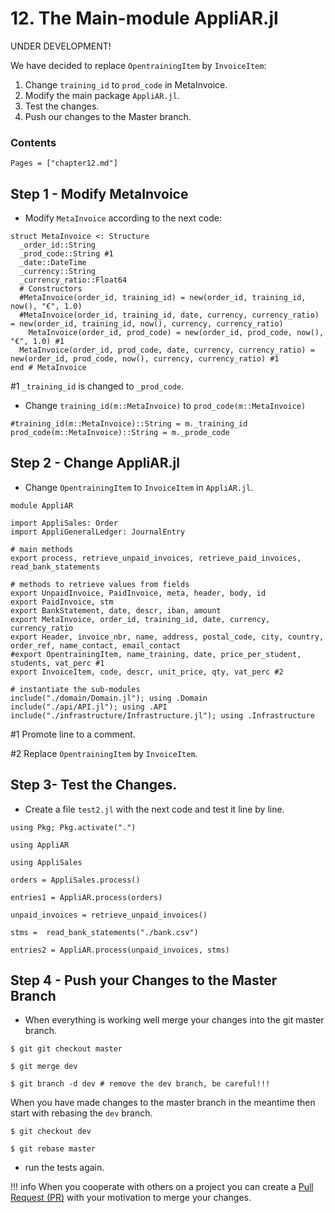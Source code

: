 # 12. The Main-module AppliAR.jl

UNDER DEVELOPMENT!

We have decided to replace `OpentrainingItem` by `InvoiceItem`:

1. Change `training_id` to `prod_code` in MetaInvoice.
2. Modify the main package `AppliAR.jl`.
3. Test the changes.
4. Push our changes to the Master branch.

### Contents

```@contents
Pages = ["chapter12.md"]
```


## Step 1 - Modify MetaInvoice

- Modify `MetaInvoice` according to the next code:

```
struct MetaInvoice <: Structure
  _order_id::String
  _prod_code::String #1
  _date::DateTime
  _currency::String
  _currency_ratio::Float64
  # Constructors
  #MetaInvoice(order_id, training_id) = new(order_id, training_id, now(), "€", 1.0)
  #MetaInvoice(order_id, training_id, date, currency, currency_ratio) = new(order_id, training_id, now(), currency, currency_ratio)
	MetaInvoice(order_id, prod_code) = new(order_id, prod_code, now(), "€", 1.0) #1
  MetaInvoice(order_id, prod_code, date, currency, currency_ratio) = new(order_id, prod_code, now(), currency, currency_ratio) #1
end # MetaInvoice
```
\#1 `_training_id` is changed to `_prod_code`.

- Change `training_id(m::MetaInvoice)` to `prod_code(m::MetaInvoice)`

```
#training_id(m::MetaInvoice)::String = m._training_id
prod_code(m::MetaInvoice)::String = m._prode_code
```

## Step 2 - Change AppliAR.jl

- Change `OpentrainingItem` to `InvoiceItem` in `AppliAR.jl`.

```
module AppliAR

import AppliSales: Order
import AppliGeneralLedger: JournalEntry

# main methods
export process, retrieve_unpaid_invoices, retrieve_paid_invoices, read_bank_statements

# methods to retrieve values from fields
export UnpaidInvoice, PaidInvoice, meta, header, body, id
export PaidInvoice, stm
export BankStatement, date, descr, iban, amount
export MetaInvoice, order_id, training_id, date, currency, currency_ratio
export Header, invoice_nbr, name, address, postal_code, city, country, order_ref, name_contact, email_contact
#export OpentrainingItem, name_training, date, price_per_student, students, vat_perc #1
export InvoiceItem, code, descr, unit_price, qty, vat_perc #2

# instantiate the sub-modules
include("./domain/Domain.jl"); using .Domain
include("./api/API.jl"); using .API
include("./infrastructure/Infrastructure.jl"); using .Infrastructure
```
\#1 Promote line to a comment.

\#2 Replace `OpentrainingItem` by `InvoiceItem`.

## Step 3- Test the Changes.
- Create a file `test2.jl` with the next code and test it line by line.

```
using Pkg; Pkg.activate(".")

using AppliAR

using AppliSales

orders = AppliSales.process()

entries1 = AppliAR.process(orders)

unpaid_invoices = retrieve_unpaid_invoices()

stms =  read_bank_statements("./bank.csv")

entries2 = AppliAR.process(unpaid_invoices, stms)

```

## Step 4 - Push your Changes to the Master Branch

- When everything is working well merge your changes into the git master branch.

```
$ git git checkout master

$ git merge dev

$ git branch -d dev # remove the dev branch, be careful!!!
```

When you have made changes to the master branch in the meantime then start with rebasing the `dev` branch.

```
$ git checkout dev

$ git rebase master
```

- run the tests again.

!!! info
    When you cooperate with others on a project you can create a [Pull Request (PR)](https://hackernoon.com/how-to-git-pr-from-the-command-line-a5b204a57ab1) with your motivation to merge your changes.
